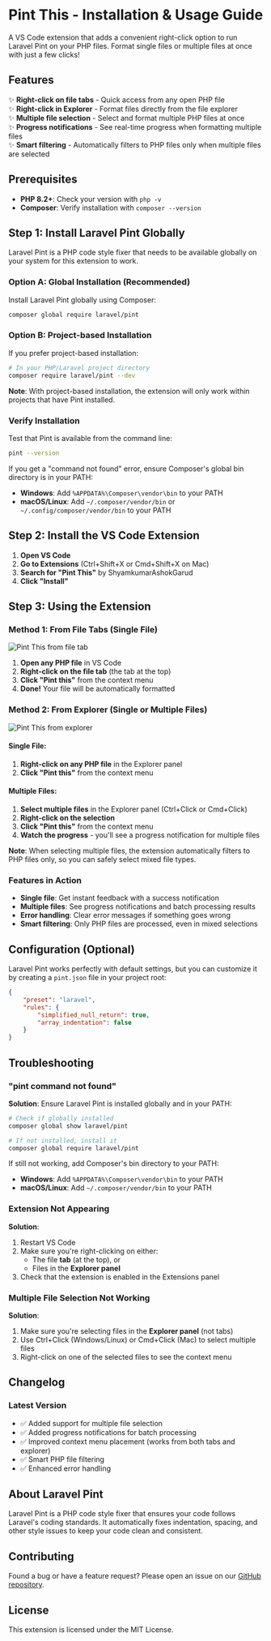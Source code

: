 # Pint This - Installation & Usage Guide

A VS Code extension that adds a convenient right-click option to run Laravel Pint on your PHP files. Format single files or multiple files at once with just a few clicks!

## Features

✨ **Right-click on file tabs** - Quick access from any open PHP file  
✨ **Right-click in Explorer** - Format files directly from the file explorer  
✨ **Multiple file selection** - Select and format multiple PHP files at once  
✨ **Progress notifications** - See real-time progress when formatting multiple files  
✨ **Smart filtering** - Automatically filters to PHP files only when multiple files are selected  

## Prerequisites

- **PHP 8.2+**: Check your version with `php -v`
- **Composer**: Verify installation with `composer --version`

## Step 1: Install Laravel Pint Globally

Laravel Pint is a PHP code style fixer that needs to be available globally on your system for this extension to work.

### Option A: Global Installation (Recommended)

Install Laravel Pint globally using Composer:

```bash
composer global require laravel/pint
```

### Option B: Project-based Installation

If you prefer project-based installation:

```bash
# In your PHP/Laravel project directory
composer require laravel/pint --dev
```

**Note**: With project-based installation, the extension will only work within projects that have Pint installed.

### Verify Installation

Test that Pint is available from the command line:

```bash
pint --version
```

If you get a "command not found" error, ensure Composer's global bin directory is in your PATH:

- **Windows**: Add `%APPDATA%\Composer\vendor\bin` to your PATH
- **macOS/Linux**: Add `~/.composer/vendor/bin` or `~/.config/composer/vendor/bin` to your PATH

## Step 2: Install the VS Code Extension

1. **Open VS Code**
2. **Go to Extensions** (Ctrl+Shift+X or Cmd+Shift+X on Mac)
3. **Search for "Pint This"** by ShyamkumarAshokGarud
4. **Click "Install"**

## Step 3: Using the Extension

### Method 1: From File Tabs (Single File)

![Pint This from file tab](https://raw.githubusercontent.com/shyamgarud-mobile/pint-this/refs/heads/main/single-file.png)

1. **Open any PHP file** in VS Code
2. **Right-click on the file tab** (the tab at the top)
3. **Click "Pint this"** from the context menu
4. **Done!** Your file will be automatically formatted

### Method 2: From Explorer (Single or Multiple Files)

![Pint This from explorer](https://raw.githubusercontent.com/shyamgarud-mobile/pint-this/refs/heads/main/multiple-files.png)

#### Single File:
1. **Right-click on any PHP file** in the Explorer panel
2. **Click "Pint this"** from the context menu

#### Multiple Files:
1. **Select multiple files** in the Explorer panel (Ctrl+Click or Cmd+Click)
2. **Right-click on the selection**
3. **Click "Pint this"** from the context menu
4. **Watch the progress** - you'll see a progress notification for multiple files

**Note**: When selecting multiple files, the extension automatically filters to PHP files only, so you can safely select mixed file types.

### Features in Action

- **Single file**: Get instant feedback with a success notification
- **Multiple files**: See progress notifications and batch processing results
- **Error handling**: Clear error messages if something goes wrong
- **Smart filtering**: Only PHP files are processed, even in mixed selections

## Configuration (Optional)

Laravel Pint works perfectly with default settings, but you can customize it by creating a `pint.json` file in your project root:

```json
{
    "preset": "laravel",
    "rules": {
        "simplified_null_return": true,
        "array_indentation": false
    }
}
```

## Troubleshooting

### "pint command not found"

**Solution**: Ensure Laravel Pint is installed globally and in your PATH:

```bash
# Check if globally installed
composer global show laravel/pint

# If not installed, install it
composer global require laravel/pint
```

If still not working, add Composer's bin directory to your PATH:
- **Windows**: Add `%APPDATA%\Composer\vendor\bin` to your PATH
- **macOS/Linux**: Add `~/.composer/vendor/bin` to your PATH

### Extension Not Appearing

**Solution**: 
1. Restart VS Code
2. Make sure you're right-clicking on either:
   - The file **tab** (at the top), or
   - Files in the **Explorer panel**
3. Check that the extension is enabled in the Extensions panel

### Multiple File Selection Not Working

**Solution**:
1. Make sure you're selecting files in the **Explorer panel** (not tabs)
2. Use Ctrl+Click (Windows/Linux) or Cmd+Click (Mac) to select multiple files
3. Right-click on one of the selected files to see the context menu

## Changelog

### Latest Version
- ✅ Added support for multiple file selection
- ✅ Added progress notifications for batch processing
- ✅ Improved context menu placement (works from both tabs and explorer)
- ✅ Smart PHP file filtering
- ✅ Enhanced error handling

## About Laravel Pint

Laravel Pint is a PHP code style fixer that ensures your code follows Laravel's coding standards. It automatically fixes indentation, spacing, and other style issues to keep your code clean and consistent.

## Contributing

Found a bug or have a feature request? Please open an issue on our [GitHub repository](https://github.com/your-repo/pint-this).

## License

This extension is licensed under the MIT License.